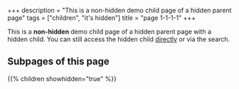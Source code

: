 +++
description = "This is a non-hidden demo child page of a hidden parent page"
tags = ["children", "it's hidden"]
title = "page 1-1-1-1"
+++

This is a **non-hidden** demo child page of a hidden parent page with a hidden child. You can still access the hidden child [directly](shortcodes/children/children-1/children-1-1/children-1-1-1/children-1-1-1-1/children-1-1-1-1-1) or via the search.

## Subpages of this page

{{% children showhidden="true" %}}

